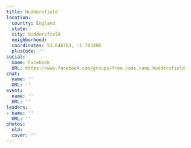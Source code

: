 ```yaml
---
title: Huddersfield
location:
  country: England
  state: 
  city: Huddersfield
  neighborhood: 
  coordinates: 53.646703, -1.783208
  plusCode: ''
social:
  name: Facebook
  URL: https://www.facebook.com/groups/free.code.camp.huddersfield
chat:
  name: ''
  URL: ''
event:
  name: ''
  URL: ''
leaders:
- name: ''
  URL: ''
photos:
  old: 
  cover: ''
---
```

